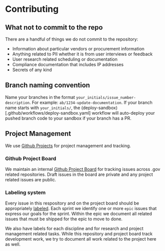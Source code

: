 # Contributing

## What not to commit to the repo

There are a handful of things we do not commit to the repository:
- Information about particular vendors or procurement information
- Anything related to PII whether it is from user interviews or feedback
- User research related scheduling or documentation
- Compliance documentation that includes IP addresses
- Secrets of any kind

## Branch naming convention

Name your branches in the format `your_initials/issue_number-description`. For example: `ab/1234-update-documentation`.
If your branch name starts with `your_initials/`, the (deploy-sandbox)[.github/workflows/deploy-sandbox.yaml] workflow will auto-deploy your pushed branch code to your sandbox if your branch has a PR.

## Project Management

We use [Github Projects](https://docs.github.com/en/issues/planning-and-tracking-with-projects/learning-about-projects/about-projects) for project management and tracking.

### Github Project Board

We maintain an internal [Github Project Board](https://github.com/orgs/cisagov/projects/26) for tracking issues across .gov related repositories. Draft issues in the board are private and any project related issues are public.

### Labeling system

Every issue in this respository and on the project board should be appropriately [labeled](https://github.com/cisagov/dotgov/issues/labels). Each sprint we identify one or more `epic` issues that express our goals for the sprint. Within the epic we document all related issues that must be shipped for the epic to move to done.

We also have labels for each discipline and for research and project management related tasks. While this repository and project board track development work, we try to document all work related to the project here as well. 

